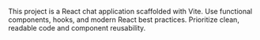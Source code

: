 <!-- Use this file to provide workspace-specific custom instructions to Copilot. For more details, visit https://code.visualstudio.com/docs/copilot/copilot-customization#_use-a-githubcopilotinstructionsmd-file -->

This project is a React chat application scaffolded with Vite. Use functional components, hooks, and modern React best practices. Prioritize clean, readable code and component reusability.
